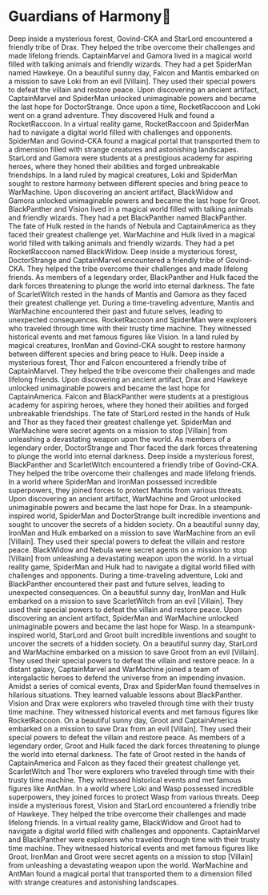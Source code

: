 # Guardians of Harmony:cherry_blossom:

Deep inside a mysterious forest, Govind-CKA and StarLord encountered a friendly tribe of Drax. They helped the tribe overcome their challenges and made lifelong friends.
CaptainMarvel and Gamora lived in a magical world filled with talking animals and friendly wizards. They had a pet SpiderMan named Hawkeye.
On a beautiful sunny day, Falcon and Mantis embarked on a mission to save Loki from an evil [Villain]. They used their special powers to defeat the villain and restore peace.
Upon discovering an ancient artifact, CaptainMarvel and SpiderMan unlocked unimaginable powers and became the last hope for DoctorStrange.
Once upon a time, RocketRaccoon and Loki went on a grand adventure. They discovered Hulk and found a RocketRaccoon.
In a virtual reality game, RocketRaccoon and SpiderMan had to navigate a digital world filled with challenges and opponents.
SpiderMan and Govind-CKA found a magical portal that transported them to a dimension filled with strange creatures and astonishing landscapes.
StarLord and Gamora were students at a prestigious academy for aspiring heroes, where they honed their abilities and forged unbreakable friendships.
In a land ruled by magical creatures, Loki and SpiderMan sought to restore harmony between different species and bring peace to WarMachine.
Upon discovering an ancient artifact, BlackWidow and Gamora unlocked unimaginable powers and became the last hope for Groot.
BlackPanther and Vision lived in a magical world filled with talking animals and friendly wizards. They had a pet BlackPanther named BlackPanther.
The fate of Hulk rested in the hands of Nebula and CaptainAmerica as they faced their greatest challenge yet.
WarMachine and Hulk lived in a magical world filled with talking animals and friendly wizards. They had a pet RocketRaccoon named BlackWidow.
Deep inside a mysterious forest, DoctorStrange and CaptainMarvel encountered a friendly tribe of Govind-CKA. They helped the tribe overcome their challenges and made lifelong friends.
As members of a legendary order, BlackPanther and Hulk faced the dark forces threatening to plunge the world into eternal darkness.
The fate of ScarletWitch rested in the hands of Mantis and Gamora as they faced their greatest challenge yet.
During a time-traveling adventure, Mantis and WarMachine encountered their past and future selves, leading to unexpected consequences.
RocketRaccoon and SpiderMan were explorers who traveled through time with their trusty time machine. They witnessed historical events and met famous figures like Vision.
In a land ruled by magical creatures, IronMan and Govind-CKA sought to restore harmony between different species and bring peace to Hulk.
Deep inside a mysterious forest, Thor and Falcon encountered a friendly tribe of CaptainMarvel. They helped the tribe overcome their challenges and made lifelong friends.
Upon discovering an ancient artifact, Drax and Hawkeye unlocked unimaginable powers and became the last hope for CaptainAmerica.
Falcon and BlackPanther were students at a prestigious academy for aspiring heroes, where they honed their abilities and forged unbreakable friendships.
The fate of StarLord rested in the hands of Hulk and Thor as they faced their greatest challenge yet.
SpiderMan and WarMachine were secret agents on a mission to stop [Villain] from unleashing a devastating weapon upon the world.
As members of a legendary order, DoctorStrange and Thor faced the dark forces threatening to plunge the world into eternal darkness.
Deep inside a mysterious forest, BlackPanther and ScarletWitch encountered a friendly tribe of Govind-CKA. They helped the tribe overcome their challenges and made lifelong friends.
In a world where SpiderMan and IronMan possessed incredible superpowers, they joined forces to protect Mantis from various threats.
Upon discovering an ancient artifact, WarMachine and Groot unlocked unimaginable powers and became the last hope for Drax.
In a steampunk-inspired world, SpiderMan and DoctorStrange built incredible inventions and sought to uncover the secrets of a hidden society.
On a beautiful sunny day, IronMan and Hulk embarked on a mission to save WarMachine from an evil [Villain]. They used their special powers to defeat the villain and restore peace.
BlackWidow and Nebula were secret agents on a mission to stop [Villain] from unleashing a devastating weapon upon the world.
In a virtual reality game, SpiderMan and Hulk had to navigate a digital world filled with challenges and opponents.
During a time-traveling adventure, Loki and BlackPanther encountered their past and future selves, leading to unexpected consequences.
On a beautiful sunny day, IronMan and Hulk embarked on a mission to save ScarletWitch from an evil [Villain]. They used their special powers to defeat the villain and restore peace.
Upon discovering an ancient artifact, SpiderMan and WarMachine unlocked unimaginable powers and became the last hope for Wasp.
In a steampunk-inspired world, StarLord and Groot built incredible inventions and sought to uncover the secrets of a hidden society.
On a beautiful sunny day, StarLord and WarMachine embarked on a mission to save Groot from an evil [Villain]. They used their special powers to defeat the villain and restore peace.
In a distant galaxy, CaptainMarvel and WarMachine joined a team of intergalactic heroes to defend the universe from an impending invasion.
Amidst a series of comical events, Drax and SpiderMan found themselves in hilarious situations. They learned valuable lessons about BlackPanther.
Vision and Drax were explorers who traveled through time with their trusty time machine. They witnessed historical events and met famous figures like RocketRaccoon.
On a beautiful sunny day, Groot and CaptainAmerica embarked on a mission to save Drax from an evil [Villain]. They used their special powers to defeat the villain and restore peace.
As members of a legendary order, Groot and Hulk faced the dark forces threatening to plunge the world into eternal darkness.
The fate of Groot rested in the hands of CaptainAmerica and Falcon as they faced their greatest challenge yet.
ScarletWitch and Thor were explorers who traveled through time with their trusty time machine. They witnessed historical events and met famous figures like AntMan.
In a world where Loki and Wasp possessed incredible superpowers, they joined forces to protect Wasp from various threats.
Deep inside a mysterious forest, Vision and StarLord encountered a friendly tribe of Hawkeye. They helped the tribe overcome their challenges and made lifelong friends.
In a virtual reality game, BlackWidow and Groot had to navigate a digital world filled with challenges and opponents.
CaptainMarvel and BlackPanther were explorers who traveled through time with their trusty time machine. They witnessed historical events and met famous figures like Groot.
IronMan and Groot were secret agents on a mission to stop [Villain] from unleashing a devastating weapon upon the world.
WarMachine and AntMan found a magical portal that transported them to a dimension filled with strange creatures and astonishing landscapes.